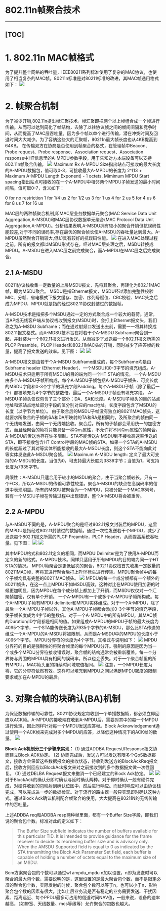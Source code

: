 # 802.11n帧聚合技术

---
[TOC]
---


# 1. 802.11n MAC帧格式

为了提升整个网络的吞吐量，IEEE80211系列标准使用了复杂的MAC协议，也使用了相当复杂的MAC帧。80211n标准是对80211标准的改进，其MAC帧通用格式如下：
![](\images\wifi\wifi_0001.png)

# 2. 帧聚合机制
为了减少开销,802.11n提出帧汇聚技术。帧汇聚即把两个以上帧组合成一个帧进行传输。从而可以达到简化了帧结构，去除了以往协议帧之间的帧间间隔和竞争时间，从而提高了MAC层吞吐量。因为多个帧以单个进行传输，潜在冲突时间及回退时间大大减少。为了容纳这些大的汇聚帧，80211n最大帧长度也从4KB提高到64KB。
在传输双方在协商是否使用到帧聚合的格式，在管理帧中Beacon、Probe request、Probe response、Association request、Association response中HT信息里的A-MPDU参数字段，用于告知对方本端设备可以支持802.11n帧聚合传输。
![](\images\wifi\wifi_0002.png)
Maximum Rx A-MPDU Size指出站点可接收的最大长度的A-MPDU数据包，值可取0-3，可接收最大A-MPDU的长度为 2^(13 + Maximum A-MPDU Length Exponent)  - 1 octets.
Mimimum MPDU Start spacing指出站点可接收的在一个A-MPDU中相邻两个MPDU子帧发送的最小时间间隔，值可取0-7，含义如下：

0 for no restriction
1 for 1/4 us
2 for 1/2 us
3 for 1 us
4 for 2 us
5 for 4 us
6 for 8 us
7 for 16 us

MAC层的两种帧聚合机制,即MAC层业务数据单元聚合(MAC Service Data Unit Aggregation,A-MSDU)和MAC层协议数据单元聚合(MAC Protocol Data Unit Aggregation,A-MPDU)。分析结果表明,A-MSDU拥有较小的聚合开销但抗误码性能较差,对于不同的误码率,存在最优的聚合帧长使A-MSDU的吞吐量达到最大。A-MPDU虽然聚合开销较大,但却具有较好的抗误码性能。
![](\images\wifi\wifi_0008.png)
在进入MAC处理过程之前，所有的报文都以MSDU形式存在，经过MAC层处理之后，MSDU转换成MPDU。A-MSDU在进入MAC层之前完成聚合，而A-MPDU在MAC层之后完成聚合。
## 2.1 A-MSDU
80211协议栈收集一定数量的上层MSDU报文，先将其聚合，再转化为802.11MAC帧，即为MSDU聚合。
MSDU是指Ethernet报文，MSDU经过添加完整性校验MIC、分帧、省电模式下报文缓存、加密、序列号赋值、CRC校验、MAC头之后成为MPDU，MPDU就是指的经过802.11协议封装过的数据帧。

A-MSDU技术是指把多个MSDU通过一定的方式聚合成一个较大的载荷。通常，当AP或无线客户端从协议栈收到报文(MSDU)时，会打上Ethernet报文头，我们称之为A-MSDU Subframe；而在通过射频口发送出去前，需要一一将其转换成802.11报文格式。而A-MDSU技术旨在将若干个A-MSDU Subframe聚合到一起，并封装为一个802.11报文进行发送。从而减少了发送每一个802.11报文所需的PLCP Preamble，PLCP Header和802.11MAC头的开销，同时减少了应答帧的数量，提高了报文发送的效率。见下图：
![](\images\wifi\wifi_0005.png)
![](\images\wifi\wifi_0003.png)

A-MSDU报文是由若干个A-MSDU Subframe组成的，每个Subframe均是由Subframe header (Ethernet Header)、一个MSDU和0-3字节的填充组成。A-MSDU技术只适用于所有MSDU的目的端为同一个HT STA的情况。
一个A-MSDU由多个A-MSDU子帧所构成，每个A-MSDU子帧包括A-MSDU子帧头、可变长度的MSDU字段和0-3个字节的填充字段Padding。每个A-MSDU子帧（除了最后一个）都被填充为4个字节的整数倍。最后一个A-MSDU子帧没有填充字段。
A-MSDU子帧头仅仅包含了三个部分：DA、SA和长度。A-MSDU子帧头的目的站点地址和源站点地址部分字段的值分别对应的mac地址。长度字段包含了MSDU的长度（以字节为单位）。
由于聚合后的MSDU子帧没有独立的80211MAC帧头，这就要求所聚合的子帧的SA和DA所映射的TA和RA是相同的，及所聚合的帧由同一个无线端发送，由同一个无线端接收。聚合后，所有的子帧都会采用统一的加密方式，而且经聚合的帧将只能具备一种Qos属性，不允许将不同Qos属性的帧聚合。
A-MSDU的传送也存在许多限制。STA不能传送A-MSDU到不接收高速率传送的STA，即不接收包含HT Control字段的MAC帧的STA。如果一个STA的A-MSDU的长度超过了其对等实体所能接收的最大A-MSDU长度，则这个STA不能向此对等实体发送此A-MSDU聚合帧。
![](\images\wifi\wifi_0009.png)
Maximum A-MSDU length: 定义了最大可支持的A-MSDU的长度。当值为0，可支持最大长度为3839字节；当值为1，可支持长度为7935字节。

局限性：A-MSDU只适合用于较小的MSDU的聚合，由于当聚合帧较长，只有一个FCS，所以A-MSDU的传输可靠性较差。聚合A-MSDU的缺点在高误码率的信道中表现明显。所有的MSDU被聚合为一个MPDU，只被分配一个MAC序列号，若有一个MSDU子帧在传输过程中出现错误，整个A-MSDU将会被重传。
## 2.2 A-MPDU
与A-MSDU不同的是，A-MPDU聚合的是经过802.11报文封装后的MPDU，这里的MPDU是指经过802.11封装过的数据帧。通过一次性发送若干个MPDU，减少了发送每个802.11报文所需的PLCP Preamble，PLCP Header，从而提高系统吞吐量。见下图：
![](\images\wifi\wifi_0006.png)
![](\images\wifi\wifi_0004.png)

其中MPDU格式和802.11定义的相同，而MPDU Delimiter是为了使用A-MPDU而定义的新的格式。A-MPDU技术。同样只适用于所有MPDU的目的端为同一个HT STA的情况。
MPDU帧聚合是更低层次的聚合，80211协议栈首先收集一定数量的80211MAC帧，再将其进行聚合后打上PHY标头进行传输。MPDU聚合帧中的每个子帧均具有完整的80211MAC帧头。
![](\images\wifi\wifi_0010.png)
MPDU的每一个成分帧都有一个额外的80211帧头，在这一点上MPDU不如MSDU高效。这种对比在MPDU使用加密的时候更加明显，因为MPDU在每个成分帧上都加上了开销，而MSDU仅仅对一个汇聚帧加密，仅有单个开销。
一个A-MPDU有一个或多个A-MPDU子帧所构成。每个A-MPDU子帧有MPDU delimiter和MPDU实体组成。对于一个A-MPDU，除了最后一个A-MPDU子帧以外，其他A-MPDU子帧都会添加0-3个字节的填充字段，使子帧长度成为4字节的整数倍。对于一个A-MPDU中的所有MPDU，其MAC帧的Duration/ID字段都是相同的值。如果组成A-MPDU的MPDU子帧的最大长度为4095个字节，一个STA能传送长度为7935个字节的A-MSDU，那么此STA传送的组成一个A-MPDU的A-MSDU将被限制，从而是A-MSDU中的MPDU的长度小于4095个字节。
MPDU分界符的长度为4个字节。其格式与说明如下：
![](\images\wifi\wifi_0011.png)
MPDU分界符的目的是强制性的将聚合帧里的每个MPDU分开。强制的原因是因为当一个或多个MPDU分界符接收错误时，聚合帧的结构通常会被重新覆盖。每一个分界符与周围的MPDU具有相同的误码率，所以也会丢失。对于一个聚合帧里的所有MPDU，MAC帧头里的持续时间域取值相同。
![](\images\wifi\wifi_0012.png)
注意，一个MPDU长度为零，它的分界符依然有效。这样可以填充到MPDU之间以满足MPDU密度的限制要求或加在A-MPDU的最后。

# 3. 对聚合帧的块确认(BA)机制
为保证数据传输的可靠性，80211协议规定每收到一个单播数据帧，都必须立即回应以ACK帧。A-MPDU的接收端在收到A-MPDU后，需要对其中的每一个MPDU进行处理，因此同样针对每一个MPDU发送应答帧。Block Acknowledgement通过使用一个ACK帧来完成对多个MPDU的应答，以降低这种情况下的ACK帧的数量。
![](\images\wifi\wifi_0007.png)

**Block Ack机制分三个步骤来实现：**
(1)  通过ADDBA Request/Response报文协商建立Block ACK协定。
(2)  协商完成后，发送方可以发送有限多个QoS数据报文，接收方会保留这些数据报文的接收状态，待收到发送方的BlockAckReq报文后，接收方则回应以BlockAck报文来对之前接收到的多个数据报文做一次性回复。
(3)  通过DELBA Request报文来撤消一个已经建立的Block Ack协定。
![](\images\wifi\wifi_00013.png)
![](\images\wifi\wifi_00014.png)
对于BlockAck的确认分即时确认与延时确认两种。对于即时确认一般有硬件完成，对硬件收到的包映射到确认位图中，然后进行响应。而延时响应可以由协议栈完成，可以完成进一步的数据检查。对于流行的路由器一般只实现即时确认这种方式。通过Block Ack确认机制配合帧聚合的使用，大大提高在80211N的无线传输中的吞吐量。

上述ADDBA req和ADDBA resp两种帧里面，都有一个Buffer Size字段，即我们说的聚合包个数。标准对此的定义如下：
> The Buffer Size subfield indicates the number of buffers available for this particular TID. It is intended to provide guidance for the frame receiver to decide its reordering buffer size and is advisory only. When the AMSDU Supported field is equal to 0 as indicated by the STA transmitting the Block Ack Parameter Set field, each buffer is capable of holding a number of octets equal to the maximum size of an MSDU.

Bcm方案聚合包的个数可以通过wl ampdu_mpdu n加以设置，n即为发送时可以聚合的最大包个数，需要说明的是，这里设置的是最大聚合包个数，而不是限定必须的聚合包个数，实际发射的时候，聚合包个数可以等于n，也可以小于n，影响聚合包个数的因素有很大，比如上层业务流是否有稳定的业务需要发送、干扰因素、距离远近、每个PPDU最多可占用的信道时间NAV值，一般来说，设备的速率越高，（如带宽、天线数量、mcs等级等）允许聚合的包数也越大。



